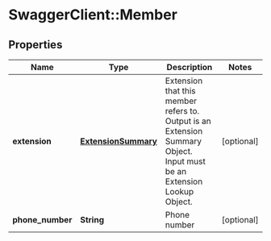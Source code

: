 # SwaggerClient::Member

## Properties
Name | Type | Description | Notes
------------ | ------------- | ------------- | -------------
**extension** | [**ExtensionSummary**](ExtensionSummary.md) | Extension that this member refers to. Output is an Extension Summary Object. Input must be an Extension Lookup Object. | [optional] 
**phone_number** | **String** | Phone number | [optional] 


